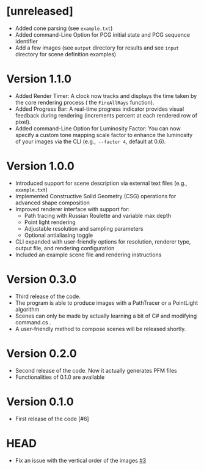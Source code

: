 # [unreleased]
- Added cone parsing (see `example.txt`)
- Added command-Line Option for PCG initial state and PCG sequence identifier
- Add a few images (see `output` directory for results and see `input` directory for scene definition examples)

# Version 1.1.0

- Added Render Timer: A clock now tracks and displays the time taken by the core rendering process ( the `FireAllRays` function).
- Added Progress Bar: A real-time progress indicator provides visual feedback during rendering (increments percent at each rendered row of pixel). 
- Added command-Line Option for Luminosity Factor: You can now specify a custom tone mapping scale factor to enhance the luminosity of your images via the CLI (e.g.,` --factor 4`, default at 0.6).

# Version 1.0.0

-   Introduced support for scene description via external text files (e.g., `example.txt`)
-   Implemented Constructive Solid Geometry (CSG) operations for advanced shape composition
-   Improved renderer interface with support for:
    - Path tracing with Russian Roulette and variable max depth
    - Point light rendering
    - Adjustable resolution and sampling parameters
    - Optional antialiasing toggle
-   CLI expanded with user-friendly options for resolution, renderer type, output file, and rendering configuration
-   Included an example scene file and rendering instructions

# Version 0.3.0

- Third release of the code.
- The program is able to produce images with a PathTracer or a PointLight algorithm 
- Scenes can only be made by actually learning a bit of C# and modifying command.cs .
- A user-friendly method to compose scenes will be released shortly.

# Version 0.2.0

- Second release of the code. Now it actually generates PFM files
- Functionalities of 0.1.0 are available

# Version 0.1.0

-   First release of the code [#6]

# HEAD

-   Fix an issue with the vertical order of the images [#3](https://github.com/lorenzocappelletti-99/RayTracer/issues/3)
